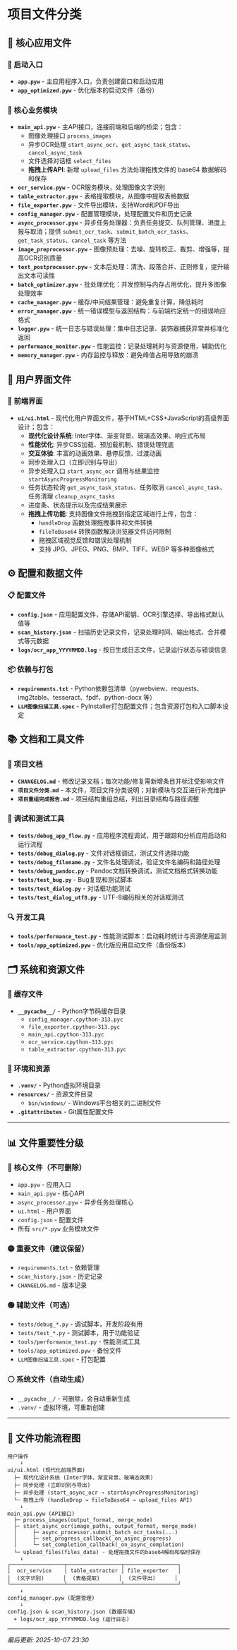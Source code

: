 # 项目文件分类

## 📁 核心应用文件

### 🚀 启动入口
- **`app.pyw`** - 主应用程序入口，负责创建窗口和启动应用
- **`app_optimized.pyw`** - 优化版本的启动文件（备份）

### 🔧 核心业务模块
- **`main_api.pyw`** - 主API接口，连接前端和后端的桥梁；包含：
  - 图像处理接口 `process_images`
  - 异步OCR处理 `start_async_ocr`、`get_async_task_status`、`cancel_async_task`
  - 文件选择对话框 `select_files`
  - **拖拽上传API**: 新增 `upload_files` 方法处理拖拽文件的 base64 数据解码和保存
- **`ocr_service.pyw`** - OCR服务模块，处理图像文字识别
- **`table_extractor.pyw`** - 表格提取模块，从图像中提取表格数据
- **`file_exporter.pyw`** - 文件导出模块，支持Word和PDF导出
- **`config_manager.pyw`** - 配置管理模块，处理配置文件和历史记录
- **`async_processor.pyw`** - 异步任务处理器：负责任务提交、队列管理、进度上报与取消；提供 `submit_ocr_task`、`submit_batch_ocr_tasks`、`get_task_status`、`cancel_task` 等方法
- **`image_preprocessor.pyw`** - 图像预处理：去噪、旋转校正、裁剪、增强等，提高OCR识别质量
- **`text_postprocessor.pyw`** - 文本后处理：清洗、段落合并、正则修复，提升输出文本可读性
- **`batch_optimizer.pyw`** - 批处理优化：并发控制与内存占用优化，提升多图像处理效率
- **`cache_manager.pyw`** - 缓存/中间结果管理：避免重复计算，降低耗时
- **`error_manager.pyw`** - 统一错误模型与返回结构：与前端约定统一的错误响应格式
- **`logger.pyw`** - 统一日志与错误处理：集中日志记录、装饰器捕获异常并标准化返回
- **`performance_monitor.pyw`** - 性能监控：记录处理耗时与资源使用，辅助优化
- **`memory_manager.pyw`** - 内存监控与释放：避免峰值占用导致的崩溃

## 🎨 用户界面文件

### 📱 前端界面
- **`ui/ui.html`** - 现代化用户界面文件，基于HTML+CSS+JavaScript的高级界面设计；包含：
  - **现代化设计系统**: Inter字体、渐变背景、玻璃态效果、响应式布局
  - **性能优化**: 异步CSS加载、预加载机制、错误处理兜底
  - **交互体验**: 丰富的动画效果、悬停反馈、过渡动画
  - 同步处理入口（立即识别与导出）
  - 异步处理入口 `start_async_ocr` 调用与结果监控 `startAsyncProgressMonitoring`
  - 任务状态轮询 `get_async_task_status`、任务取消 `cancel_async_task`、任务清理 `cleanup_async_tasks`
  - 进度条、状态提示以及完成结果展示
  - **拖拽上传功能**: 支持图像文件拖拽到指定区域进行上传，包含：
    - `handleDrop` 函数处理拖拽事件和文件转换
    - `fileToBase64` 转换函数解决浏览器文件访问限制
    - 拖拽区域视觉反馈和错误处理机制
    - 支持 JPG、JPEG、PNG、BMP、TIFF、WEBP 等多种图像格式

## ⚙️ 配置和数据文件

### 📋 配置文件
- **`config.json`** - 应用配置文件，存储API密钥、OCR引擎选择、导出格式默认值等
- **`scan_history.json`** - 扫描历史记录文件，记录处理时间、输出格式、合并模式等元数据
- **`logs/ocr_app_YYYYMMDD.log`** - 按日生成日志文件，记录运行状态与错误信息

### 📦 依赖与打包
- **`requirements.txt`** - Python依赖包清单（pywebview、requests、img2table、tesseract、fpdf、python-docx 等）
- **`LLM图像扫描工具.spec`** - PyInstaller打包配置文件；包含资源打包和入口脚本设定

## 📚 文档和工具文件

### 📖 项目文档
- **`CHANGELOG.md`** - 修改记录文档；每次功能/修复需新增条目并标注受影响文件
- **`项目文件分类.md`** - 本文件，项目文件分类说明；对新模块与交互进行补充维护
- **`项目重组完成报告.md`** - 项目结构重组总结，列出目录结构与路径调整

### 🧪 调试和测试工具
- **`tests/debug_app_flow.py`** - 应用程序流程调试，用于跟踪和分析应用启动和运行流程
- **`tests/debug_dialog.py`** - 文件对话框调试，测试文件选择功能
- **`tests/debug_filename.py`** - 文件名处理调试，验证文件名编码和路径处理
- **`tests/debug_pandoc.py`** - Pandoc文档转换调试，测试文档格式转换功能
- **`tests/test_bug.py`** - Bug复现和测试脚本
- **`tests/test_dialog.py`** - 对话框功能测试
- **`tests/test_dialog_utf8.py`** - UTF-8编码相关的对话框测试

### 🔍 开发工具
- **`tools/performance_test.py`** - 性能测试脚本：启动耗时统计与资源使用监测
- **`tools/app_optimized.pyw`** - 优化版应用启动文件（备份版本）

## 🗂️ 系统和资源文件

### 💾 缓存文件
- **`__pycache__/`** - Python字节码缓存目录
  - `config_manager.cpython-313.pyc`
  - `file_exporter.cpython-313.pyc`
  - `main_api.cpython-313.pyc`
  - `ocr_service.cpython-313.pyc`
  - `table_extractor.cpython-313.pyc`

### 🔧 环境和资源
- **`.venv/`** - Python虚拟环境目录
- **`resources/`** - 资源文件目录
  - `bin/windows/` - Windows平台相关的二进制文件
- **`.gitattributes`** - Git属性配置文件

---

## 📊 文件重要性分级

### 🔴 核心文件（不可删除）
- `app.pyw` - 应用入口
- `main_api.pyw` - 核心API
- `async_processor.pyw` - 异步任务处理核心
- `ui.html` - 用户界面
- `config.json` - 配置文件
- 所有 `src/*.pyw` 业务模块文件

### 🟡 重要文件（建议保留）
- `requirements.txt` - 依赖管理
- `scan_history.json` - 历史记录
- `CHANGELOG.md` - 版本记录

### 🟢 辅助文件（可选）
- `tests/debug_*.py` - 调试脚本，开发阶段有用
- `tests/test_*.py` - 测试脚本，用于功能验证
- `tools/performance_test.py` - 性能测试工具
- `tools/app_optimized.pyw` - 备份文件
- `LLM图像扫描工具.spec` - 打包配置

### ⚪ 系统文件（自动生成）
- `__pycache__/` - 可删除，会自动重新生成
- `.venv/` - 虚拟环境，可重新创建

---

## 🎯 文件功能流程图

```
用户操作
    ↓
ui/ui.html (现代化前端界面)
  ├─ 现代化设计系统 (Inter字体、渐变背景、玻璃态效果)
  ├─ 同步处理 (立即识别与导出)
  ├─ 异步处理 (start_async_ocr → startAsyncProgressMonitoring)
  └─ 拖拽上传 (handleDrop → fileToBase64 → upload_files API)
    ↓
main_api.pyw (API接口)
  ├─ process_images(output_format, merge_mode)
  ├─ start_async_ocr(image_paths, output_format, merge_mode)
  │     ├─ async_processor.submit_batch_ocr_tasks(...)
  │     ├─ set_progress_callback(_on_async_progress)
  │     └─ set_completion_callback(_on_async_completion)
  └─ upload_files(files_data) - 处理拖拽文件的base64解码和临时保存
    ↓
┌─────────────────┬─────────────────┬─────────────────┐
│  ocr_service    │ table_extractor │ file_exporter   │
│  (文字识别)      │  (表格提取)      │  (文件导出)      │
└─────────────────┴─────────────────┴─────────────────┘
    ↓
config_manager.pyw (配置管理)
    ↓
config.json & scan_history.json (数据存储)
  + logs/ocr_app_YYYYMMDD.log (运行日志)
```

---

*最后更新: 2025-10-07 23:30*